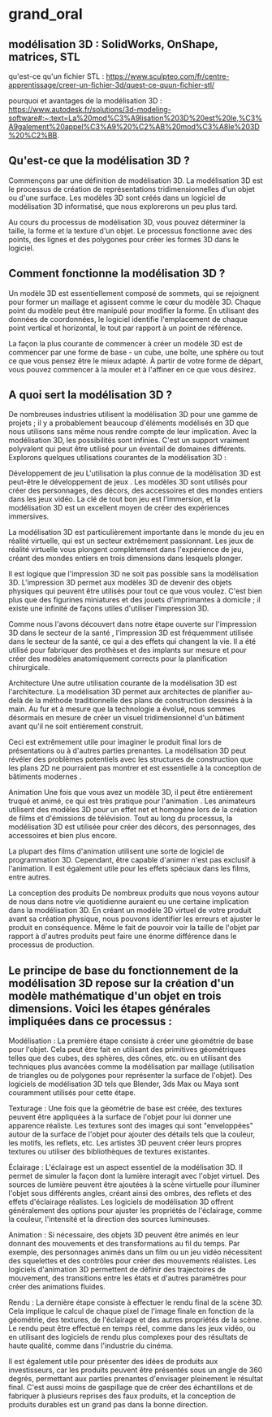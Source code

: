 # grand_oral

## modélisation 3D : SolidWorks, OnShape, matrices, STL

qu'est-ce qu'un fichier STL : https://www.sculpteo.com/fr/centre-apprentissage/creer-un-fichier-3d/quest-ce-quun-fichier-stl/

pourquoi et avantages de la modélisation 3D : https://www.autodesk.fr/solutions/3d-modeling-software#:~:text=La%20mod%C3%A9lisation%203D%20est%20le,%C3%A9galement%20appel%C3%A9%20%C2%AB%20mod%C3%A8le%203D%20%C2%BB.

## Qu'est-ce que la modélisation 3D ?
Commençons par une définition de modélisation 3D. La modélisation 3D est le processus de création de représentations tridimensionnelles d'un objet ou d'une surface. Les modèles 3D sont créés dans un logiciel de modélisation 3D informatisé, que nous explorerons un peu plus tard. 

Au cours du processus de modélisation 3D, vous pouvez déterminer la taille, la forme et la texture d'un objet. Le processus fonctionne avec des points, des lignes et des polygones pour créer les formes 3D dans le logiciel. 

## Comment fonctionne la modélisation 3D ? 
Un modèle 3D est essentiellement composé de sommets, qui se rejoignent pour former un maillage et agissent comme le cœur du modèle 3D. Chaque point du modèle peut être manipulé pour modifier la forme. En utilisant des données de coordonnées, le logiciel identifie l'emplacement de chaque point vertical et horizontal, le tout par rapport à un point de référence. 

La façon la plus courante de commencer à créer un modèle 3D est de commencer par une forme de base - un cube, une boîte, une sphère ou tout ce que vous pensez être le mieux adapté. À partir de votre forme de départ, vous pouvez commencer à la mouler et à l'affiner en ce que vous désirez. 

## A quoi sert la modélisation 3D ? 
De nombreuses industries utilisent la modélisation 3D pour une gamme de projets ; il y a probablement beaucoup d'éléments modélisés en 3D que nous utilisons sans même nous rendre compte de leur implication. Avec la modélisation 3D, les possibilités sont infinies. C'est un support vraiment polyvalent qui peut être utilisé pour un éventail de domaines différents. Explorons quelques utilisations courantes de la modélisation 3D : 

Développement de jeu
L'utilisation la plus connue de la modélisation 3D est peut-être le développement de jeux . Les modèles 3D sont utilisés pour créer des personnages, des décors, des accessoires et des mondes entiers dans les jeux vidéo. La clé de tout bon jeu est l'immersion, et la modélisation 3D est un excellent moyen de créer des expériences immersives.

La modélisation 3D est particulièrement importante dans le monde du jeu en réalité virtuelle, qui est un secteur extrêmement passionnant. Les jeux de réalité virtuelle vous plongent complètement dans l'expérience de jeu, créant des mondes entiers en trois dimensions dans lesquels plonger.

Il est logique que l'impression 3D ne soit pas possible sans la modélisation 3D. L'impression 3D permet aux modèles 3D de devenir des objets physiques qui peuvent être utilisés pour tout ce que vous voulez. C'est bien plus que des figurines miniatures et des jouets d'imprimantes à domicile ; il existe une infinité de façons utiles d'utiliser l'impression 3D.

Comme nous l'avons découvert dans notre étape ouverte sur l'impression 3D dans le secteur de la santé , l'impression 3D est fréquemment utilisée dans le secteur de la santé, ce qui a des effets qui changent la vie. Il a été utilisé pour fabriquer des prothèses et des implants sur mesure et pour créer des modèles anatomiquement corrects pour la planification chirurgicale. 

Architecture 
Une autre utilisation courante de la modélisation 3D est l'architecture. La modélisation 3D permet aux architectes de planifier au-delà de la méthode traditionnelle des plans de construction dessinés à la main. Au fur et à mesure que la technologie a évolué, nous sommes désormais en mesure de créer un visuel tridimensionnel d'un bâtiment avant qu'il ne soit entièrement construit.

Ceci est extrêmement utile pour imaginer le produit final lors de présentations ou à d'autres parties prenantes. La modélisation 3D peut révéler des problèmes potentiels avec les structures de construction que les plans 2D ne pourraient pas montrer et est essentielle à la conception de bâtiments modernes . 

Animation 
Une fois que vous avez un modèle 3D, il peut être entièrement truqué et animé, ce qui est très pratique pour l'animation . Les animateurs utilisent des modèles 3D pour un effet net et homogène lors de la création de films et d'émissions de télévision. Tout au long du processus, la modélisation 3D est utilisée pour créer des décors, des personnages, des accessoires et bien plus encore.

La plupart des films d'animation utilisent une sorte de logiciel de programmation 3D. Cependant, être capable d'animer n'est pas exclusif à l'animation. Il est également utile pour les effets spéciaux dans les films, entre autres. 

La conception des produits
De nombreux produits que nous voyons autour de nous dans notre vie quotidienne auraient eu une certaine implication dans la modélisation 3D. En créant un modèle 3D virtuel de votre produit avant sa création physique, nous pouvons identifier les erreurs et ajuster le produit en conséquence. Même le fait de pouvoir voir la taille de l'objet par rapport à d'autres produits peut faire une énorme différence dans le processus de production.


## Le principe de base du fonctionnement de la modélisation 3D repose sur la création d'un modèle mathématique d'un objet en trois dimensions. Voici les étapes générales impliquées dans ce processus :

Modélisation : La première étape consiste à créer une géométrie de base pour l'objet. Cela peut être fait en utilisant des primitives géométriques telles que des cubes, des sphères, des cônes, etc. ou en utilisant des techniques plus avancées comme la modélisation par maillage (utilisation de triangles ou de polygones pour représenter la surface de l'objet). Des logiciels de modélisation 3D tels que Blender, 3ds Max ou Maya sont couramment utilisés pour cette étape.

Texturage : Une fois que la géométrie de base est créée, des textures peuvent être appliquées à la surface de l'objet pour lui donner une apparence réaliste. Les textures sont des images qui sont "enveloppées" autour de la surface de l'objet pour ajouter des détails tels que la couleur, les motifs, les reflets, etc. Les artistes 3D peuvent créer leurs propres textures ou utiliser des bibliothèques de textures existantes.

Éclairage : L'éclairage est un aspect essentiel de la modélisation 3D. Il permet de simuler la façon dont la lumière interagit avec l'objet virtuel. Des sources de lumière peuvent être ajoutées à la scène virtuelle pour illuminer l'objet sous différents angles, créant ainsi des ombres, des reflets et des effets d'éclairage réalistes. Les logiciels de modélisation 3D offrent généralement des options pour ajuster les propriétés de l'éclairage, comme la couleur, l'intensité et la direction des sources lumineuses.

Animation : Si nécessaire, des objets 3D peuvent être animés en leur donnant des mouvements et des transformations au fil du temps. Par exemple, des personnages animés dans un film ou un jeu vidéo nécessitent des squelettes et des contrôles pour créer des mouvements réalistes. Les logiciels d'animation 3D permettent de définir des trajectoires de mouvement, des transitions entre les états et d'autres paramètres pour créer des animations fluides.

Rendu : La dernière étape consiste à effectuer le rendu final de la scène 3D. Cela implique le calcul de chaque pixel de l'image finale en fonction de la géométrie, des textures, de l'éclairage et des autres propriétés de la scène. Le rendu peut être effectué en temps réel, comme dans les jeux vidéo, ou en utilisant des logiciels de rendu plus complexes pour des résultats de haute qualité, comme dans l'industrie du cinéma.

Il est également utile pour présenter des idées de produits aux investisseurs, car les produits peuvent être présentés sous un angle de 360 ​​degrés, permettant aux parties prenantes d'envisager pleinement le résultat final. C'est aussi moins de gaspillage que de créer des échantillons et de fabriquer à plusieurs reprises des faux produits, et la conception de produits durables est un grand pas dans la bonne direction.
